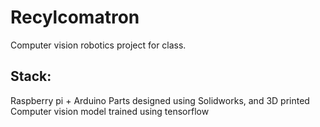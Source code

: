# Recylcomatron
Computer vision robotics project for class. 

## Stack: 
Raspberry pi + Arduino
Parts designed using Solidworks, and 3D printed
Computer vision model trained using tensorflow
